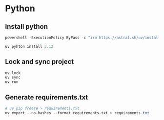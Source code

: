 # Python

## Install python

```powershell
powershell -ExecutionPolicy ByPass -c "irm https://astral.sh/uv/install.ps1 | iex"

uv pyhton install 3.12
```

## Lock and sync project

```powershell
uv lock
uv sync
uv run
```

## Generate requirements.txt

```powershell
# uv pip freeze > requirements.txt
uv export --no-hashes --format requirements-txt > requirements.txt
```